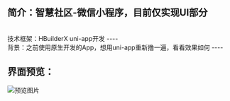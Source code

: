 简介：智慧社区-微信小程序，目前仅实现UI部分
----
<br/>
技术框架：HBuilderX uni-app开发
----
<br/>
背景：之前使用原生开发的App，想用uni-app重新撸一遍，看看效果如何
----
<br/>

界面预览：
----
![预览图片](https://github.com/goodxianping/uni-app-icom/blob/master/preview.jpeg?raw=true)



